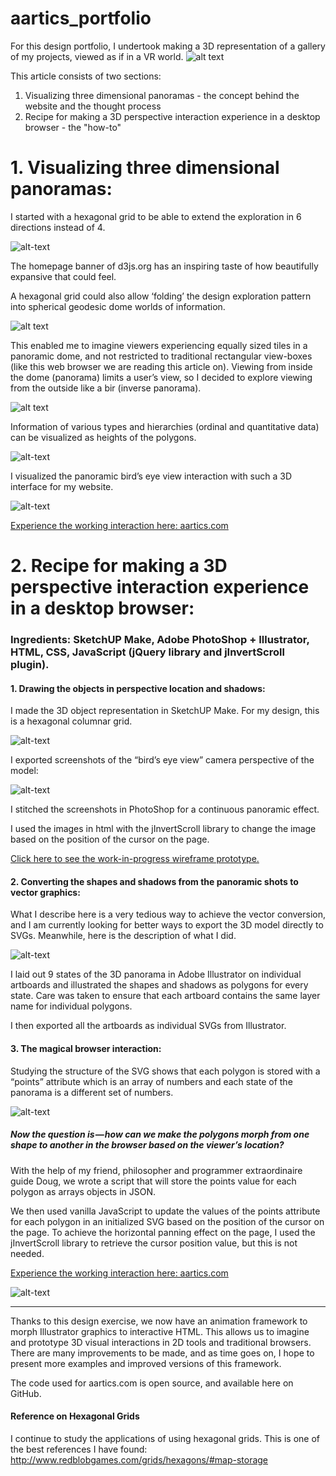 # aartics_portfolio


For this design portfolio, I undertook making a 3D representation of a gallery of my projects, viewed as if in a VR world.
![alt text](aartics/img/readme_screenshot.png "screenshot of aartics")

This article consists of two sections:
1. Visualizing three dimensional panoramas - the concept behind the website and the thought process
2. Recipe for making a 3D perspective interaction experience in a desktop browser - the "how-to"

# 1. Visualizing three dimensional panoramas:

I started with a hexagonal grid to be able to extend the exploration in 6 directions instead of 4.

![alt-text](aartics/img/readme_hexagon.jpg "viewing hexagonal grids")

The homepage banner of d3js.org has an inspiring taste of how beautifully expansive that could feel.

A hexagonal grid could also allow ‘folding’ the design exploration pattern into spherical geodesic dome worlds of information.

![alt text](aartics/img/readme_geodesic.jpg "image of hexagons folding into a dome")

This enabled me to imagine viewers experiencing equally sized tiles in a panoramic dome, and not restricted to traditional rectangular view-boxes (like this web browser we are reading this article on). Viewing from inside the dome (panorama) limits a user’s view, so I decided to explore viewing from the outside like a bir (inverse panorama).

![alt text](aartics/img/readme_panoramicdome.jpg "image of viewer inside and outside panoramic dome")

Information of various types and hierarchies (ordinal and quantitative data) can be visualized as heights of the polygons. 

![alt-text](aartics/img/readme_data_heights.jpg "image of viewer seeing heights of data in perspective")

I visualized the panoramic bird’s eye view interaction with such a 3D interface for my website. 

![alt-text](aartics/img/readme_perspective.jpg "perspective view")

[Experience the working interaction here: aartics.com](http://www.aartics.com "aarti's 3D portfolio")

# 2. Recipe for making a 3D perspective interaction experience in a desktop browser:

### Ingredients: SketchUP Make, Adobe PhotoShop + Illustrator, HTML, CSS, JavaScript (jQuery library and jInvertScroll plugin).

#### 1. Drawing the objects in perspective location and shadows:

I made the 3D object representation in SketchUP Make. For my design, this is a hexagonal columnar grid. 

![alt-text](aartics/img/readme_plan_perspective.jpg "plan of hexagonal columns")

I exported screenshots of the “bird’s eye view” camera perspective of the model: 

![alt-text](aartics/img/readme_glass.jpg "bird's eye perspective")

I stitched the screenshots in PhotoShop for a continuous panoramic effect.

I used the images in html with the jInvertScroll library to change the image based on the position of the cursor on the page.

[Click here to see the work-in-progress wireframe prototype.](http://www.aartics.com/projects/aartics_concept/ "Wireframes")

#### 2. Converting the shapes and shadows from the panoramic shots to vector graphics:

What I describe here is a very tedious way to achieve the vector conversion, and I am currently looking for better ways to export the 3D model directly to SVGs. Meanwhile, here is the description of what I did.

![alt-text](aartics/img/readme_artboards.png "artboards of states in illustrator")

I laid out 9 states of the 3D panorama in Adobe Illustrator on individual artboards and illustrated the shapes and shadows as polygons for every state. Care was taken to ensure that each artboard contains the same layer name for individual polygons.

I then exported all the artboards as individual SVGs from Illustrator.

#### 3. The magical browser interaction:

Studying the structure of the SVG shows that each polygon is stored with a “points” attribute which is an array of numbers and each state of the panorama is a different set of numbers.

![alt-text](aartics/img/readme_svg.png "same polygon, different points value in svg")

##### Now the question is — how can we make the polygons morph from one shape to another in the browser based on the viewer’s location?

With the help of my friend, philosopher and programmer extraordinaire guide Doug, we wrote a script that will store the points value for each polygon as arrays objects in JSON.

We then used vanilla JavaScript to update the values of the points attribute for each polygon in an initialized SVG based on the position of the cursor on the page. To achieve the horizontal panning effect on the page, I used the jInvertScroll library to retrieve the cursor position value, but this is not needed.

[Experience the working interaction here: aartics.com](http://www.aartics.com "aarti's 3D portfolio")

![alt-text](aartics/img/readme_concept.jpg "concept for browser in vr")

------------------

Thanks to this design exercise, we now have an animation framework to morph Illustrator graphics to interactive HTML. 
This allows us to imagine and prototype 3D visual interactions in 2D tools and traditional browsers. There are many improvements to be made, and as time goes on, I hope to present more examples and improved versions of this framework.

The code used for aartics.com is open source, and available here on GitHub.


#### Reference on Hexagonal Grids
I continue to study the applications of using hexagonal grids. This is one of the best references I have found:
http://www.redblobgames.com/grids/hexagons/#map-storage

